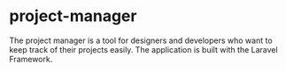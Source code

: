 # project-manager
The project manager is a tool for designers and developers who want to keep track of their projects easily. 
The application is built with the Laravel Framework.


